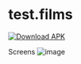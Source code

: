 # test.films

[![Download APK](https://img.shields.io/badge/Download%20APK-v1.0-blue?style=for-the-badge&logo=android)]([https://github.com/HunterD-LevelMax/test.films/releases/download/v1.0/app-release.apk](https://github.com/HunterD-LevelMax/test.films/releases/download/v1.0/app-debug.apk))

Screens
![image](https://github.com/user-attachments/assets/e98234a2-765a-484d-b27e-df08e1961f04)

